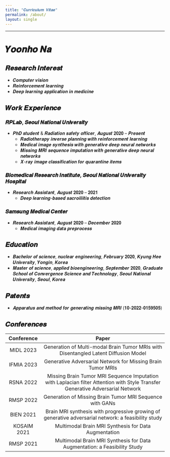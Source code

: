 ```yaml
---
title: "𝑪𝒖𝒓𝒓𝒊𝒄𝒖𝒍𝒖𝒎 𝑽𝒊𝒕𝒂𝒆"
permalink: /about/
layout: single
---
```

---
# 𝒀𝒐𝒐𝒏𝒉𝒐 𝑵𝒂
## 𝑹𝒆𝒔𝒆𝒂𝒓𝒄𝒉 𝑰𝒏𝒕𝒆𝒓𝒆𝒔𝒕
- 𝑪𝒐𝒎𝒑𝒖𝒕𝒆𝒓 𝒗𝒊𝒔𝒊𝒐𝒏
- 𝑹𝒆𝒊𝒏𝒇𝒐𝒓𝒄𝒆𝒎𝒆𝒏𝒕 𝒍𝒆𝒂𝒓𝒏𝒊𝒏𝒈
- 𝑫𝒆𝒆𝒑 𝒍𝒆𝒂𝒓𝒏𝒊𝒏𝒈 𝒂𝒑𝒑𝒍𝒊𝒄𝒂𝒕𝒊𝒐𝒏 𝒊𝒏 𝒎𝒆𝒅𝒊𝒄𝒊𝒏𝒆

## 𝑾𝒐𝒓𝒌 𝑬𝒙𝒑𝒆𝒓𝒊𝒆𝒏𝒄𝒆
### 𝑹𝑷𝑳𝒂𝒃, 𝑺𝒆𝒐𝒖𝒍 𝑵𝒂𝒕𝒊𝒐𝒏𝒂𝒍 𝑼𝒏𝒊𝒗𝒆𝒓𝒔𝒊𝒕𝒚
- 𝑷𝒉𝑫 𝒔𝒕𝒖𝒅𝒆𝒏𝒕 & 𝑹𝒂𝒅𝒊𝒂𝒕𝒊𝒐𝒏 𝒔𝒂𝒇𝒆𝒕𝒚 𝒐𝒇𝒇𝒊𝒄𝒆𝒓, 𝑨𝒖𝒈𝒖𝒔𝒕 𝟐𝟎𝟐𝟎 – 𝑷𝒓𝒆𝒔𝒆𝒏𝒕
  - 𝑹𝒂𝒅𝒊𝒐𝒕𝒉𝒆𝒓𝒂𝒑𝒚 𝒊𝒏𝒗𝒆𝒓𝒔𝒆 𝒑𝒍𝒂𝒏𝒏𝒊𝒏𝒈 𝒘𝒊𝒕𝒉 𝒓𝒆𝒊𝒏𝒇𝒐𝒓𝒄𝒆𝒎𝒆𝒏𝒕 𝒍𝒆𝒂𝒓𝒏𝒊𝒏𝒈
  -	𝑴𝒆𝒅𝒊𝒄𝒂𝒍 𝒊𝒎𝒂𝒈𝒆 𝒔𝒚𝒏𝒕𝒉𝒆𝒔𝒊𝒔 𝒘𝒊𝒕𝒉 𝒈𝒆𝒏𝒆𝒓𝒂𝒕𝒊𝒗𝒆 𝒅𝒆𝒆𝒑 𝒏𝒆𝒖𝒓𝒂𝒍 𝒏𝒆𝒕𝒘𝒐𝒓𝒌𝒔
  -	𝑴𝒊𝒔𝒔𝒊𝒏𝒈 𝑴𝑹𝑰 𝒔𝒆𝒒𝒖𝒆𝒏𝒄𝒆 𝒊𝒎𝒑𝒖𝒕𝒂𝒕𝒊𝒐𝒏 𝒘𝒊𝒕𝒉 𝒈𝒆𝒏𝒆𝒓𝒂𝒕𝒊𝒗𝒆 𝒅𝒆𝒆𝒑 𝒏𝒆𝒖𝒓𝒂𝒍 𝒏𝒆𝒕𝒘𝒐𝒓𝒌𝒔
  -	𝑿-𝒓𝒂𝒚 𝒊𝒎𝒂𝒈𝒆 𝒄𝒍𝒂𝒔𝒔𝒊𝒇𝒊𝒄𝒂𝒕𝒊𝒐𝒏 𝒇𝒐𝒓 𝒒𝒖𝒂𝒓𝒂𝒏𝒕𝒊𝒏𝒆 𝒊𝒕𝒆𝒎𝒔

### 𝑩𝒊𝒐𝒎𝒆𝒅𝒊𝒄𝒂𝒍 𝑹𝒆𝒔𝒆𝒂𝒓𝒄𝒉 𝑰𝒏𝒔𝒕𝒊𝒕𝒖𝒕𝒆, 𝑺𝒆𝒐𝒖𝒍 𝑵𝒂𝒕𝒊𝒐𝒏𝒂𝒍 𝑼𝒏𝒊𝒗𝒆𝒓𝒔𝒊𝒕𝒚 𝑯𝒐𝒔𝒑𝒊𝒕𝒂𝒍
- 𝑹𝒆𝒔𝒆𝒂𝒓𝒄𝒉 𝑨𝒔𝒔𝒊𝒔𝒕𝒂𝒏𝒕, 𝑨𝒖𝒈𝒖𝒔𝒕 𝟐𝟎𝟐𝟎 – 𝟐𝟎𝟐𝟏
  - 𝑫𝒆𝒆𝒑 𝒍𝒆𝒂𝒓𝒏𝒊𝒏𝒈-𝒃𝒂𝒔𝒆𝒅 𝒔𝒂𝒄𝒓𝒐𝒊𝒍𝒊𝒊𝒕𝒊𝒔 𝒅𝒆𝒕𝒆𝒄𝒕𝒊𝒐𝒏

### 𝑺𝒂𝒎𝒔𝒖𝒏𝒈 𝑴𝒆𝒅𝒊𝒄𝒂𝒍 𝑪𝒆𝒏𝒕𝒆𝒓
- 𝑹𝒆𝒔𝒆𝒂𝒓𝒄𝒉 𝑨𝒔𝒔𝒊𝒔𝒕𝒂𝒏𝒕, 𝑨𝒖𝒈𝒖𝒔𝒕 𝟐𝟎𝟐𝟎 – 𝑫𝒆𝒄𝒆𝒎𝒃𝒆𝒓 𝟐𝟎𝟐𝟎
  - 𝑴𝒆𝒅𝒊𝒄𝒂𝒍 𝒊𝒎𝒂𝒈𝒊𝒏𝒈 𝒅𝒂𝒕𝒂 𝒑𝒓𝒆𝒑𝒓𝒐𝒄𝒆𝒔𝒔

## 𝑬𝒅𝒖𝒄𝒂𝒕𝒊𝒐𝒏
- 𝑩𝒂𝒄𝒉𝒆𝒍𝒐𝒓 𝒐𝒇 𝒔𝒄𝒊𝒆𝒏𝒄𝒆, 𝒏𝒖𝒄𝒍𝒆𝒂𝒓 𝒆𝒏𝒈𝒊𝒏𝒆𝒆𝒓𝒊𝒏𝒈, 𝑭𝒆𝒃𝒓𝒖𝒂𝒓𝒚 𝟐𝟎𝟐𝟎, 𝑲𝒚𝒖𝒏𝒈 𝑯𝒆𝒆 𝑼𝒏𝒊𝒗𝒆𝒓𝒔𝒊𝒕𝒚, 𝒀𝒐𝒏𝒈𝒊𝒏, 𝑲𝒐𝒓𝒆𝒂
- 𝑴𝒂𝒔𝒕𝒆𝒓 𝒐𝒇 𝒔𝒄𝒊𝒆𝒏𝒄𝒆, 𝒂𝒑𝒑𝒍𝒊𝒆𝒅 𝒃𝒊𝒐𝒆𝒏𝒈𝒊𝒏𝒆𝒆𝒓𝒊𝒏𝒈, 𝑺𝒆𝒑𝒕𝒆𝒎𝒃𝒆𝒓 𝟐𝟎𝟐𝟎, 𝑮𝒓𝒂𝒅𝒖𝒂𝒕𝒆 𝑺𝒄𝒉𝒐𝒐𝒍 𝒐𝒇 𝑪𝒐𝒏𝒗𝒆𝒓𝒈𝒆𝒏𝒄𝒆 𝑺𝒄𝒊𝒆𝒏𝒄𝒆 𝒂𝒏𝒅 𝑻𝒆𝒄𝒉𝒏𝒐𝒍𝒐𝒈𝒚, 𝑺𝒆𝒐𝒖𝒍 𝑵𝒂𝒕𝒊𝒐𝒏𝒂𝒍 𝑼𝒏𝒊𝒗𝒆𝒓𝒔𝒊𝒕𝒚, 𝑺𝒆𝒐𝒖𝒍, 𝑲𝒐𝒓𝒆𝒂

## 𝑷𝒂𝒕𝒆𝒏𝒕𝒔
- 𝑨𝒑𝒑𝒂𝒓𝒂𝒕𝒖𝒔 𝒂𝒏𝒅 𝒎𝒆𝒕𝒉𝒐𝒅 𝒇𝒐𝒓 𝒈𝒆𝒏𝒆𝒓𝒂𝒕𝒊𝒏𝒈 𝒎𝒊𝒔𝒔𝒊𝒏𝒈 𝑴𝑹𝑰 (𝟏𝟎-𝟐𝟎𝟐𝟐-𝟎𝟏𝟓𝟗𝟓𝟎𝟓)

## 𝑪𝒐𝒏𝒇𝒆𝒓𝒆𝒏𝒄𝒆𝒔

| Conference | Paper |
|:---:|:---:|
| MIDL 2023 | Generation of Multi-modal Brain Tumor MRIs with Disentangled Latent Diffusion Model |
| IFMIA 2023 | Generative Adversarial Network for Missing Brain Tumor MRIs |
| RSNA 2022 | Missing Brain Tumor MRI Sequence Imputation with Laplacian filter Attention with Style Transfer Generative Adversarial Network |
| RMSP 2022 | Generation of Missing Brain Tumor MRI Sequence with GANs |
| BIEN 2021 | Brain MRI synthesis with progressive growing of generative adversarial network: a feasibility study |
| KOSAIM 2021 | Multimodal Brain MRI Synthesis for Data Augmentation |
| RMSP 2021 | Multimodal Brain MRI Synthesis for Data Augmentation: a Feasibility Study |

